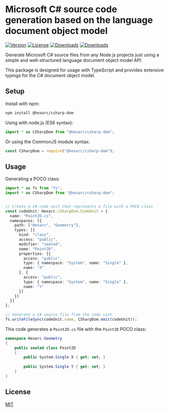 Microsoft C# source code generation based on the language document object model
======================================================

[![Version](http://img.shields.io/npm/v/@hexarc/csharp-dom.svg)](https://www.npmjs.org/package/@hexarc/csharp-dom)
[![License](http://img.shields.io/:license-mit-blue.svg)](http://badges.mit-license.org)
[![Downloads](http://img.shields.io/npm/dm/@hexarc/csharp-dom.svg)](https://npmjs.org/package/@hexarc/csharp-dom)
[![Downloads](http://img.shields.io/npm/dt/@hexarc/csharp-dom.svg)](https://npmjs.org/package/@hexarc/csharp-dom)

Generate Microsoft C# source files from any Node.js projects just using a simple and well-structured language document object model API.

This package is designed for usage with TypeScript and provides extensive typings for the C# document object model.

## Setup
Install with npm:

```sh
npm install @hexarc/csharp-dom
```

Using with node.js (ES6 syntax):

```js
import * as CSharpDom from "@hexarc/csharp-dom";
```

Or using the CommonJS module syntax:

```js
const CSharpDom = require("@hexarc/csharp-dom");
```

## Usage
Generating a POCO class:
```ts
import * as fs from "fs";
import * as CSharpDom from "@hexarc/csharp-dom";


// Create a C# code unit that represents a file with a POCO class
const codeUnit: Hexarc.CSharpDom.CodeUnit = {
  name: "Point2D.cs",
  namespaces: [{
    path: ["Hexarc", "Geometry"],
    types: [{
      kind: "class",
      access: "public",
      modifier: "sealed",
      name: "Point2D",
      properties: [{
        access: "public",
        type: { namespace: "System", name: "Single" },
        name: "X"
      }, {
        access: "public",
        type: { namespace: "System", name: "Single" },
        name: "Y"
      }]
    }]
  }]
};

// Generate a C# source file from the code uint
fs.writeFileSync(codeUnit.name, CSharpDom.emit(codeUnit));
```

This code generates a `Point2D.cs` file with the `Point2D` POCO class:
```cs
namespace Hexarc.Geometry
{
    public sealed class Point2D
    {
        public System.Single X { get; set; }
        
        public System.Single Y { get; set; }
    }
}
```

## License

[MIT](LICENSE)